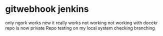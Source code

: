 # gitwebhook jenkins
only ngork works
new
it really works
not working
not working with docekr
repo is now private Repo
testing on my local system
checking branching 
